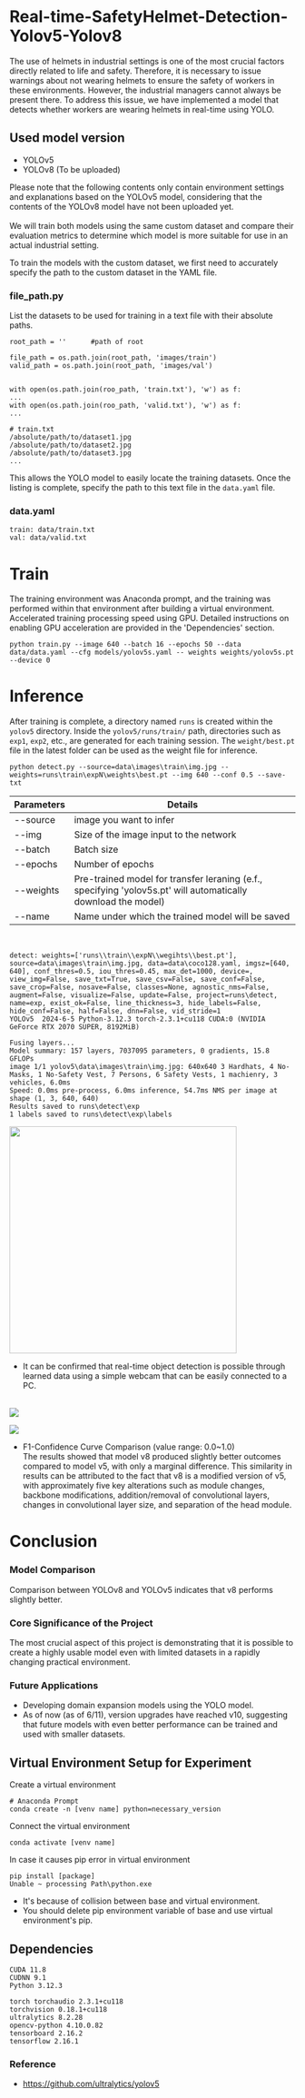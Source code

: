 # Real-time-SafetyHelmet-Detection-Yolov5-Yolov8

The use of helmets in industrial settings is one of the most crucial factors directly related to life and safety. Therefore, it is necessary to issue warnings about not wearing helmets to ensure the safety of workers in these environments. However, the industrial managers cannot always be present there. To address this issue, we have implemented a model that detects whether workers are wearing helmets in real-time using YOLO.

## Used model version
- YOLOv5
- YOLOv8 (To be uploaded)

Please note that the following contents only contain environment settings and explanations based on the YOLOv5 model, considering that the contents of the YOLOv8 model have not been uploaded yet.<br><br>
We will train both models using the same custom dataset and compare their evaluation metrics to determine which model is more suitable for use in an actual industrial setting.

To train the models with the custom dataset, we first need to accurately specify the path to the custom dataset in the YAML file.
### file_path.py
List the datasets to be used for training in a text file with their absolute paths.
```
root_path = ''		#path of root

file_path = os.path.join(root_path, 'images/train')
valid_path = os.path.join(root_path, 'images/val')


with open(os.path.join(roo_path, 'train.txt'), 'w') as f:
...
with open(os.path.join(roo_path, 'valid.txt'), 'w') as f:
...
```
```
# train.txt
/absolute/path/to/dataset1.jpg
/absolute/path/to/dataset2.jpg
/absolute/path/to/dataset3.jpg
...
```
This allows the YOLO model to easily locate the training datasets. Once the listing is complete, specify the path to this text file in the `data.yaml` file.

### data.yaml
```
train: data/train.txt
val: data/valid.txt
```
# Train
The training environment was Anaconda prompt, and the training was performed within that environment after building a virtual environment. Accelerated training processing speed using GPU. Detailed instructions on enabling GPU acceleration are provided in the 'Dependencies' section.
```
python train.py --image 640 --batch 16 --epochs 50 --data data/data.yaml --cfg models/yolov5s.yaml -- weights weights/yolov5s.pt --device 0
```

# Inference

After training is complete, a directory named `runs` is created within the `yolov5` directory. Inside the `yolov5/runs/train/` path, directories such as `exp1`, `exp2`, etc., are generated for each training session. The `weight/best.pt` file in the latest folder can be used as the weight file for inference.
```
python detect.py --source=data\images\train\img.jpg --weights=runs\train\expN\weights\best.pt --img 640 --conf 0.5 --save-txt
```
|Parameters|Details|
|------|---|
|--source|image you want to infer|
|--img|Size of the image input to the network|
|--batch|Batch size|
|--epochs|Number of epochs|
|--weights|Pre-trained model for transfer leraning (e.f., specifying 'yolov5s.pt' will automatically download the model)|
|--name|Name under which the trained model will be saved|

<br>

```
detect: weights=['runs\\train\\expN\\wegihts\\best.pt'], source=data\images\train\img.jpg, data=data\coco128.yaml, imgsz=[640, 640], conf_thres=0.5, iou_thres=0.45, max_det=1000, device=, view_img=False, save_txt=True, save_csv=False, save_conf=False, save_crop=False, nosave=False, classes=None, agnostic_nms=False, augment=False, visualize=False, update=False, project=runs\detect, name=exp, exist_ok=False, line_thickness=3, hide_labels=False, hide_conf=False, half=False, dnn=False, vid_stride=1
YOLOv5  2024-6-5 Python-3.12.3 torch-2.3.1+cu118 CUDA:0 (NVIDIA GeForce RTX 2070 SUPER, 8192MiB)

Fusing layers...
Model summary: 157 layers, 7037095 parameters, 0 gradients, 15.8 GFLOPs
image 1/1 yolov5\data\images\train\img.jpg: 640x640 3 Hardhats, 4 No-Masks, 1 No-Safety Vest, 7 Persons, 6 Safety Vests, 1 machienry, 3 vehicles, 6.0ms
Speed: 0.0ms pre-process, 6.0ms inference, 54.7ms NMS per image at shape (1, 3, 640, 640)
Results saved to runs\detect\exp
1 labels saved to runs\detect\exp\labels
```
<img src="https://github.com/TF-polygon/SPH-Collision-Detection/assets/111733156/d3a990ee-ce89-4b22-95c7-cce87fc023cb" style="height: 400px;"><br>
- It can be confirmed that real-time object detection is possible through learned data using a simple webcam that can be easily connected to a PC.<br><br>
<img src="https://github.com/TF-polygon/SPH-Collision-Detection/assets/111733156/b9fe0d99-8376-4410-9d5d-8647ec067e8b">

<img src="https://github.com/TF-polygon/SPH-Collision-Detection/assets/111733156/102631b9-300f-4a05-a082-11d39c5a8d53"> <br>

- F1-Confidence Curve Comparison (value range: 0.0~1.0)<br>
The results showed that model v8 produced slightly better outcomes compared to model v5, with only a marginal difference. This similarity in results can be attributed to the fact that v8 is a modified version of v5, with approximately five key alterations such as module changes, backbone modifications, addition/removal of convolutional layers, changes in convolutional layer size, and separation of the head module.

# Conclusion
### Model Comparison
Comparison between YOLOv8 and YOLOv5 indicates that v8 performs slightly better.

### Core Significance of the Project
The most crucial aspect of this project is demonstrating that it is possible to create a highly usable model even with limited datasets in a rapidly changing practical environment.

### Future Applications
- Developing domain expansion models using the YOLO model.<br>
- As of now (as of 6/11), version upgrades have reached v10, suggesting that future models with even better performance can be trained and used with smaller datasets.

## Virtual Environment Setup for Experiment
Create a virtual environment
```
# Anaconda Prompt
conda create -n [venv name] python=necessary_version
```
Connect the virtual environment
```
conda activate [venv name]
```
In case it causes pip error in virtual environment
```
pip install [package]
Unable ~ processing Path\python.exe
```
- It's because of collision between base and virtual environment.
- You should delete pip environment variable of base and use virtual environment's pip.

## Dependencies
```
CUDA 11.8
CUDNN 9.1
Python 3.12.3
```
```
torch torchaudio 2.3.1+cu118
torchvision 0.18.1+cu118
ultralytics 8.2.28
opencv-python 4.10.0.82
tensorboard 2.16.2
tensorflow 2.16.1
```

### Reference
- https://github.com/ultralytics/yolov5


